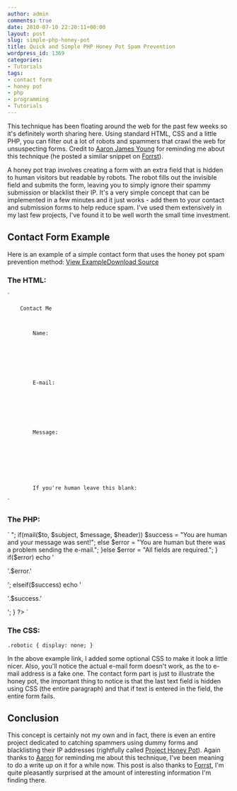 ```yaml
---
author: admin
comments: true
date: 2010-07-10 22:20:11+00:00
layout: post
slug: simple-php-honey-pot
title: Quick and Simple PHP Honey Pot Spam Prevention
wordpress_id: 1369
categories:
- Tutorials
tags:
- contact form
- honey pot
- php
- programming
- Tutorials
---
```


This technique has been floating around the web for the past few weeks so it's definitely worth sharing here.  Using standard HTML, CSS and a little PHP, you can filter out a lot of robots and spammers that crawl the web for unsuspecting forms.  Credit to [Aaron James Young](http://www.aaronjamesyoung.com/) for reminding me about this technique (he posted a similar snippet on [Forrst](http://forrst.com/)).

A honey pot trap involves creating a form with an extra field that is hidden to human visitors but readable by robots.  The robot fills out the invisible field and submits the form, leaving you to simply ignore their spammy submission or blacklist their IP.  It's a very simple concept that can be implemented in a few minutes and it just works - add them to your contact and submission forms to help reduce spam.  I've used them extensively in my last few projects, I've found it to be well worth the small time investment.



## Contact Form Example


Here is an example of a simple contact form that uses the honey pot spam prevention method:
[View Example](http://devgrow.com/examples/honeypot/)[Download Source](http://devgrow.com/examples/honeypot/honeypot.zip)


### The HTML:


`

	
		Contact Me
		


			Name:
			
		


		


			E-mail:
			
		


		


			Message:
			
		


		
		


			If you're human leave this blank:
			
		


		


			
		


	

`


### The PHP:


`
";
				if(mail($to, $subject, $message, $header))
					$success = "You are human and your message was sent!";
				else
					$error = "You are human but there was a problem sending the e-mail.";
			}else
				$error = "All fields are required.";
		}
		if($error)
			echo '

'.$error.'

';
		elseif($success)
			echo '

'.$success.'

';
	}
?>
`


### The CSS:


`
	.robotic { display: none; }
`

In the above example link, I added some optional CSS to make it look a little nicer.  Also, you'll notice the actual e-mail form doesn't work, as the to e-mail address is a fake one.  The contact form part is just to illustrate the honey pot, the important thing to notice is that the last text field is hidden using CSS (the entire paragraph) and that if text is entered in the field, the entire form fails.



## Conclusion


This concept is certainly not my own and in fact, there is even an entire project dedicated to catching spammers using dummy forms and blacklisting their IP addresses (rightfully called [Project Honey Pot](http://www.projecthoneypot.org/)).  Again thanks to [Aaron](http://www.aaronjamesyoung.com/) for reminding me about this technique, I've been meaning to do a write up on it for a while now.  This post is also thanks to [Forrst](http://forrst.com/), I'm quite pleasantly surprised at the amount of interesting information I'm finding there.
